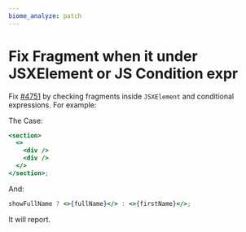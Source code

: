 ```yaml
---
biome_analyze: patch
---
```


# Fix Fragment when it under JSXElement or JS Condition expr

Fix [#4751](https://github.com/biomejs/biome/issues/4751) by checking fragments inside `JSXElement` and conditional expressions. For example:

The Case:

```jsx
<section>
  <>
    <div />
    <div />
  </>
</section>;
```

And:

```jsx
showFullName ? <>{fullName}</> : <>{firstName}</>;
```

It will report.
